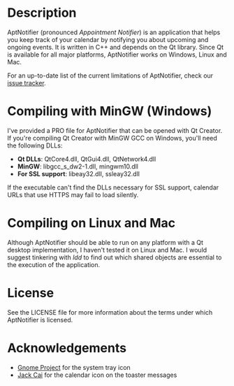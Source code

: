 Description
===========

AptNotifier (pronounced *Appointment Notifier*) is an application that helps you keep track of your calendar by notifying you about upcoming and ongoing events. It is written in C++ and depends on the Qt library. Since Qt is available for all major platforms, AptNotifier works on Windows, Linux and Mac.

For an up-to-date list of the current limitations of AptNotifier, check our [issue tracker](https://github.com/pieterdd/AptNotifier/issues).


Compiling with MinGW (Windows)
==============================

I've provided a PRO file for AptNotifier that can be opened with Qt Creator. If you're compiling Qt Creator with MinGW GCC on Windows, you'll need the following DLLs:

- **Qt DLLs**: QtCore4.dll, QtGui4.dll, QtNetwork4.dll
- **MinGW**: libgcc_s_dw2-1.dll, mingwm10.dll
- **For SSL support**: libeay32.dll, ssleay32.dll

If the executable can't find the DLLs necessary for SSL support, calendar URLs that use HTTPS may fail to load silently.


Compiling on Linux and Mac
==========================

Although AptNotifier should be able to run on any platform with a Qt desktop implementation, I haven't tested it on Linux and Mac. I would suggest tinkering with *ldd* to find out which shared objects are essential to the execution of the application.


License
=======

See the LICENSE file for more information about the terms under which AptNotifier is licensed.

Acknowledgements
================

- [Gnome Project](http://www.iconfinder.com/icondetails/55237/48/48_appointment_gnome_soon_icon) for the system tray icon
- [Jack Cai](http://findicons.com/icon/177418/clock_red?id=333998#) for the calendar icon on the toaster messages